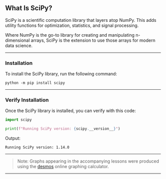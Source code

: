 ## What Is SciPy?

SciPy is a scientific computation library that layers atop NumPy. This adds
utility functions for optimization, statistics, and signal processing.

Where NumPy is the go-to library for creating and manipulating n-dimensional
arrays, SciPy is the extension to use those arrays for modern data science.

---

### Installation

To install the SciPy library, run the following command:

```
python -m pip install scipy
```

---

### Verify Installation

Once the SciPy library is installed, you can verify with this code:

```python
import scipy

print(f"Running SciPy version: {scipy.__version__}")
```

Output:

```
Running SciPy version: 1.14.0
```

---

> Note: Graphs appearing in the accompanying lessons were produced using
> the [desmos](https://www.desmos.com/calculator) online graphing
> calculator.

---
